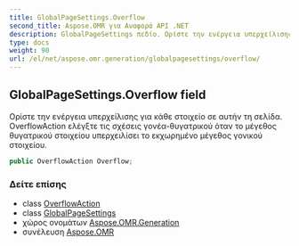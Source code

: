 ```yaml
---
title: GlobalPageSettings.Overflow
second_title: Aspose.OMR για Αναφορά API .NET
description: GlobalPageSettings πεδίο. Ορίστε την ενέργεια υπερχείλισης για κάθε στοιχείο σε αυτήν τη σελίδα. OverflowAction ελέγξτε τις σχέσεις γονέαθυγατρικού όταν το μέγεθος θυγατρικού στοιχείου υπερχειλίσει το εκχωρημένο μέγεθος γονικού στοιχείου.
type: docs
weight: 90
url: /el/net/aspose.omr.generation/globalpagesettings/overflow/
---
```

## GlobalPageSettings.Overflow field

Ορίστε την ενέργεια υπερχείλισης για κάθε στοιχείο σε αυτήν τη σελίδα. OverflowAction ελέγξτε τις σχέσεις γονέα-θυγατρικού όταν το μέγεθος θυγατρικού στοιχείου υπερχειλίσει το εκχωρημένο μέγεθος γονικού στοιχείου.

```csharp
public OverflowAction Overflow;
```

### Δείτε επίσης

* class [OverflowAction](../../../aspose.omr.generation.overflowactions/overflowaction/)
* class [GlobalPageSettings](../)
* χώρος ονομάτων [Aspose.OMR.Generation](../../globalpagesettings/)
* συνέλευση [Aspose.OMR](../../../)


